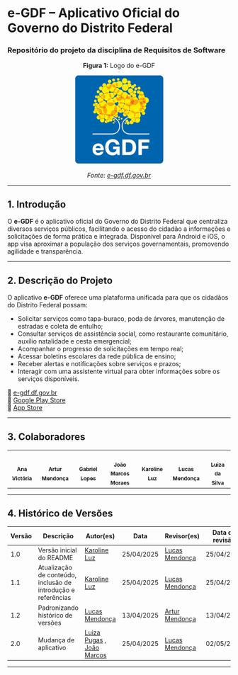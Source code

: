 ﻿# e-GDF – Aplicativo Oficial do Governo do Distrito Federal

### Repositório do projeto da disciplina de Requisitos de Software

<div align="center"> 
  <p><strong>Figura 1:</strong> Logo do e-GDF</p> 
  <img src="assets/img/egdf_logo.png" alt="Logo do e-GDF" width="200"/> 
  <p><em>Fonte: <a href="https://www.economia.df.gov.br/e-gdf-e-economiadf" target="_blank">e-gdf.df.gov.br</a></em></p> 
</div>


---

## 1. Introdução

O **e-GDF** é o aplicativo oficial do Governo do Distrito Federal que centraliza diversos serviços públicos, facilitando o acesso do cidadão a informações e solicitações de forma prática e integrada. Disponível para Android e iOS, o app visa aproximar a população dos serviços governamentais, promovendo agilidade e transparência.

---

## 2. Descrição do Projeto

O aplicativo **e-GDF** oferece uma plataforma unificada para que os cidadãos do Distrito Federal possam:

- Solicitar serviços como tapa-buraco, poda de árvores, manutenção de estradas e coleta de entulho;
- Consultar serviços de assistência social, como restaurante comunitário, auxílio natalidade e cesta emergencial;
- Acompanhar o progresso de solicitações em tempo real;
- Acessar boletins escolares da rede pública de ensino;
- Receber alertas e notificações sobre serviços e prazos;
- Interagir com uma assistente virtual para obter informações sobre os serviços disponíveis.

📎 [e-gdf.df.gov.br](ttps://www.economia.df.gov.br/e-gdf-e-economiadf)  
📎 [Google Play Store](https://play.google.com/store/apps/details?id=br.gov.df.eGDF&hl=pt)  
📎 [App Store](https://apps.apple.com/br/app/egdf/id6502908159?l=en-GB)

---

## 3. Colaboradores

<table> 
  <tr> 
    <td align="center"><a href="https://github.com/navicg"><img style="border-radius: 50%;" src="https://github.com/navicg.png" width="100px;" alt=""/><br /><sub><b>Ana Victória</b></sub></a></td> 
    <td align="center"><a href="https://github.com/ArtyMend07"><img style="border-radius: 50%;" src="https://github.com/ArtyMend07.png" width="100px;" alt=""/><br /><sub><b>Artur Mendonça</b></sub></a></td> 
    <td align="center"><a href="https://github.com/BrzGab"><img style="border-radius: 50%;" src="https://github.com/BrzGab.png" width="100px;" alt=""/><br /><sub><b>Gabriel Lopes</b></sub></a></td> 
    <td align="center"><a href="https://github.com/JJOAOMARCOSS"><img style="border-radius: 50%;" src="https://github.com/JJOAOMARCOSS.png" width="100px;" alt=""/><br /><sub><b>João Marcos Moraes</b></sub></a></td> 
    <td align="center"><a href="https://github.com/KarolineLuz"><img style="border-radius: 50%;" src="https://github.com/KarolineLuz.png" width="100px;" alt=""/><br /><sub><b>Karoline Luz</b></sub></a></td> 
    <td align="center"><a href="https://github.com/lucasarruda9"><img style="border-radius: 50%;" src="https://github.com/lucasarruda9.png" width="100px;" alt=""/><br /><sub><b>Lucas Mendonça</b></sub></a></td> 
    <td align="center"><a href="https://github.com/Luizaxx"><img style="border-radius: 50%;" src="https://github.com/Luizaxx.png" width="100px;" alt=""/><br /><sub><b>Luiza da Silva</b></sub></a></td> 
  </tr> 
</table>

---

## 4. Histórico de Versões

| Versão | Descrição                                                      | Autor(es)                            | Data       | Revisor(es)         | Data de revisão |
|--------|----------------------------------------------------------------|--------------------------------------|------------|---------------------|------------------|
| 1.0    | Versão inicial do README                                       | [Karoline Luz](https://github.com/KarolineLuz) | 25/04/2025 | [Lucas Mendonça](https://github.com/lucasarruda9)     | 25/04/2025       |
| 1.1    | Atualização de conteúdo, inclusão de introdução e referências | [Karoline Luz](https://github.com/KarolineLuz)                       | 25/04/2025 | [Lucas Mendonça](https://github.com/lucasarruda9)     | 25/04/2025       |
| 1.2    |  Padronizando histórico de versões               |  [Lucas Mendonça ](https://github.com/lucasarruda9)  | 13/04/2025 | [Artur Mendonça](https://github.com/ArtyMend07)   | 13/04/2025      |
| 2.0    | Mudança de aplicativo                                          | [Luiza Pugas](https://github.com/luizaxx) , [João Marcos](https://github.com/JJOAOMARCOSS)   | 25/04/2025 | [Lucas Mendonça](https://github.com/lucasarruda9)      | 02/05/2025     |

---
